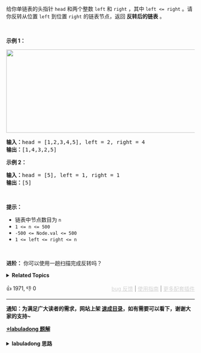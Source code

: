 给你单链表的头指针 <code>head</code> 和两个整数 <code>left</code> 和 <code>right</code> ，其中 <code>left <= right</code> 。请你反转从位置 <code>left</code> 到位置 <code>right</code> 的链表节点，返回 <strong>反转后的链表</strong> 。

<p>&nbsp;</p>

<p><strong>示例 1：</strong></p> 
<img alt="" src="https://assets.leetcode.com/uploads/2021/02/19/rev2ex2.jpg" style="width: 542px; height: 222px;" /> 
<pre>
<strong>输入：</strong>head = [1,2,3,4,5], left = 2, right = 4
<strong>输出：</strong>[1,4,3,2,5]
</pre>

<p><strong>示例 2：</strong></p>

<pre>
<strong>输入：</strong>head = [5], left = 1, right = 1
<strong>输出：</strong>[5]
</pre>

<p>&nbsp;</p>

<p><strong>提示：</strong></p>

<ul> 
 <li>链表中节点数目为 <code>n</code></li> 
 <li><code>1 &lt;= n &lt;= 500</code></li> 
 <li><code>-500 &lt;= Node.val &lt;= 500</code></li> 
 <li><code>1 &lt;= left &lt;= right &lt;= n</code></li> 
</ul>

<p>&nbsp;</p>

<p><strong>进阶：</strong> 你可以使用一趟扫描完成反转吗？</p>

<details><summary><strong>Related Topics</strong></summary>链表</details><br>

<div>👍 1971, 👎 0<span style='float: right;'><span style='color: gray;'><a href='https://github.com/labuladong/fucking-algorithm/issues' target='_blank' style='color: lightgray;text-decoration: underline;'>bug 反馈</a> | <a href='https://labuladong.online/algo/fname.html?fname=jb插件简介' target='_blank' style='color: lightgray;text-decoration: underline;'>使用指南</a> | <a href='https://labuladong.online/algo/' target='_blank' style='color: lightgray;text-decoration: underline;'>更多配套插件</a></span></span></div>

<div id="labuladong"><hr>

**通知：为满足广大读者的需求，网站上架 [速成目录](https://labuladong.online/algo/intro/quick-learning-plan/)，如有需要可以看下，谢谢大家的支持~**



<p><strong><a href="https://labuladong.online/algo/data-structure/reverse-linked-list-recursion/" target="_blank">⭐️labuladong 题解</a></strong></p>
<details><summary><strong>labuladong 思路</strong></summary>


<div id="labuladong_solution_zh">

## 基本思路

迭代解法很简单，用一个 for 循环即可，但这道题经常用来考察递归思维，让你用纯递归的形式来解决，这里就给出递归解法的思路。

要想真正理解递归操作链表的代码思路，需要从递归翻转整条链表的算法开始，推导出递归翻转前 `N` 个节点的算法，最后改写出递归翻转区间内的节点的解法代码。

关键点还是要明确递归函数的定义，由于内容和图比较多，这里就不写了，请看详细题解。

**详细题解**：
  - [单链表的花式反转方法汇总](https://labuladong.online/algo/data-structure/reverse-linked-list-recursion/)

</div>





<div id="solution">

## 解法代码



<div class="tab-panel"><div class="tab-nav">
<button data-tab-item="cpp" class="tab-nav-button btn " data-tab-group="default" onclick="switchTab(this)">cpp🤖</button>

<button data-tab-item="python" class="tab-nav-button btn " data-tab-group="default" onclick="switchTab(this)">python🤖</button>

<button data-tab-item="java" class="tab-nav-button btn active" data-tab-group="default" onclick="switchTab(this)">java🟢</button>

<button data-tab-item="go" class="tab-nav-button btn " data-tab-group="default" onclick="switchTab(this)">go🤖</button>

<button data-tab-item="javascript" class="tab-nav-button btn " data-tab-group="default" onclick="switchTab(this)">javascript🤖</button>
</div><div class="tab-content">
<div data-tab-item="cpp" class="tab-item " data-tab-group="default"><div class="highlight">

```cpp
// 注意：cpp 代码由 chatGPT🤖 根据我的 java 代码翻译。
// 本代码的正确性已通过力扣验证，如有疑问，可以对照 java 代码查看。

class Solution {
public:
    ListNode* reverseBetween(ListNode* head, int m, int n) {
        // base case
        if (m == 1) {
            return reverseN(head, n);
        }
        // 前进到反转的起点触发 base case
        head->next = reverseBetween(head->next, m - 1, n - 1);
        return head;
    }

    // 后驱节点
    ListNode* successor = nullptr;
    // 反转以 head 为起点的 n 个节点，返回新的头结点
    ListNode* reverseN(ListNode* head, int n) {
        if (n == 1) {
            // 记录第 n + 1 个节点
            successor = head->next;
            return head;
        }
        // 以 head.next 为起点，需要反转前 n - 1 个节点
        ListNode* last = reverseN(head->next, n - 1);

        head->next->next = head;
        // 让反转之后的 head 节点和后面的节点连起来
        head->next = successor;
        return last;
    }
};
```

</div></div>

<div data-tab-item="python" class="tab-item " data-tab-group="default"><div class="highlight">

```python
# 注意：python 代码由 chatGPT🤖 根据我的 java 代码翻译。
# 本代码的正确性已通过力扣验证，如有疑问，可以对照 java 代码查看。

class Solution:
    def reverseBetween(self, head: ListNode, m: int, n: int) -> ListNode:
        # base case
        if m == 1:
            return self.reverseN(head, n)
        # 前进到反转的起点触发 base case
        head.next = self.reverseBetween(head.next, m - 1, n - 1)
        return head

    # 后驱节点
    successor = None
    # 反转以 head 为起点的 n 个节点，返回新的头结点
    def reverseN(self, head: ListNode, n: int) -> ListNode:
        if n == 1:
            # 记录第 n + 1 个节点
            self.successor = head.next
            return head
        # 以 head.next 为起点，需要反转前 n - 1 个节点
        last = self.reverseN(head.next, n - 1)

        head.next.next = head
        # 让反转之后的 head 节点和后面的节点连起来
        head.next = self.successor
        return last # <extend up -90>![](https://labuladong.online/algo/images/reverse-linked-list/7.jpg) #
```

</div></div>

<div data-tab-item="java" class="tab-item active" data-tab-group="default"><div class="highlight">

```java
class Solution {
    public ListNode reverseBetween(ListNode head, int m, int n) {
        // base case
        if (m == 1) {
            return reverseN(head, n);
        }
        // 前进到反转的起点触发 base case
        head.next = reverseBetween(head.next, m - 1, n - 1);
        return head;
    }

    // 后驱节点
    ListNode successor = null;
    // 反转以 head 为起点的 n 个节点，返回新的头结点
    ListNode reverseN(ListNode head, int n) {
        if (n == 1) {
            // 记录第 n + 1 个节点
            successor = head.next;
            return head;
        }
        // 以 head.next 为起点，需要反转前 n - 1 个节点
        ListNode last = reverseN(head.next, n - 1);

        head.next.next = head;
        // 让反转之后的 head 节点和后面的节点连起来
        head.next = successor;
        return last;/**<extend up -90>![](https://labuladong.online/algo/images/reverse-linked-list/7.jpg) */
    }
}
```

</div></div>

<div data-tab-item="go" class="tab-item " data-tab-group="default"><div class="highlight">

```go
// 注意：go 代码由 chatGPT🤖 根据我的 java 代码翻译。
// 本代码的正确性已通过力扣验证，如有疑问，可以对照 java 代码查看。

func reverseBetween(head *ListNode, m int, n int) *ListNode {
    var successor *ListNode
    return reverseBetweenHelper(head, m, n, &successor)
}

// 前进到反转的起点触发 base case
func reverseBetweenHelper(head *ListNode, m int, n int, successor **ListNode) *ListNode {
    // base case
    if m == 1 {
        return reverseN(head, n, successor)
    }
    // 前进到反转的起点触发 base case
    head.Next = reverseBetweenHelper(head.Next, m-1, n-1, successor)
    return head
}

// 后驱节点
// 反转以 head 为起点的 n 个节点，返回新的头结点
func reverseN(head *ListNode, n int, successor **ListNode) *ListNode {
    if n == 1 {
        // 记录第 n + 1 个节点
        *successor = head.Next
        return head
    }
    // 以 head.next 为起点，需要反转前 n - 1 个节点
    last := reverseN(head.Next, n-1, successor)

    head.Next.Next = head
    // 让反转之后的 head 节点和后面的节点连起来
    head.Next = *successor
    return last
}
```

</div></div>

<div data-tab-item="javascript" class="tab-item " data-tab-group="default"><div class="highlight">

```javascript
// 注意：javascript 代码由 chatGPT🤖 根据我的 java 代码翻译。
// 本代码的正确性已通过力扣验证，如有疑问，可以对照 java 代码查看。

var reverseBetween = function(head, m, n) {
    let successor = null;
    // 反转以 head 为起点的 n 个节点，返回新的头结点
    const reverseN = function(head, n) {
        if (n == 1) {
            // 记录第 n + 1 个节点
            successor = head.next;
            return head;
        }
        const last = reverseN(head.next, n - 1);
        head.next.next = head;
        // 让反转之后的 head 节点和后面的节点连起来
        head.next = successor;
        return last;/**<extend up -90>![](https://labuladong.online/algo/images/reverse-linked-list/7.jpg) */
    };
    // base case
    if (m == 1) {
        return reverseN(head, n);
    }
    // 前进到反转的起点触发 base case
    head.next = reverseBetween(head.next, m - 1, n - 1);
    return head;
};
```

</div></div>
</div></div>

<hr /><details open hint-container details><summary style="font-size: medium"><strong>🌟🌟 算法可视化 🌟🌟</strong></summary><div id="data_reverse-linked-list-ii"  category="leetcode" ></div><div class="resizable aspect-ratio-container" style="height: 100%;">
<div id="iframe_reverse-linked-list-ii"></div></div>
</details><hr /><br />

</div>
</details>
</div>

